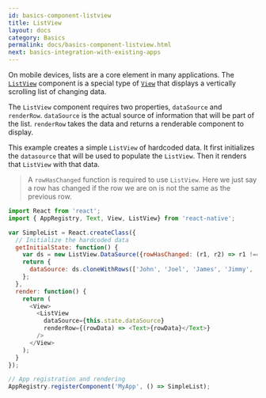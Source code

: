 ```yaml
---
id: basics-component-listview
title: ListView
layout: docs
category: Basics
permalink: docs/basics-component-listview.html
next: basics-integration-with-existing-apps
---
```


On mobile devices, lists are a core element in many applications. The [`ListView`](/react-native/docs/listview.html#content) component is a special type of [`View`](/react-native/docs/tutorial-component-view.html) that displays a vertically scrolling list of changing data.

The `ListView` component requires two properties, `dataSource` and `renderRow`. `dataSource` is the actual source of information that will be part of the list. `renderRow` takes the data and returns a renderable component to display.

This example creates a simple `ListView` of hardcoded data. It first initializes the `datasource` that will be used to populate the `ListView`. Then it renders that `ListView` with that data.

> A `rowHasChanged` function is required to use `ListView`. Here we just say a row has changed if the row we are on is not the same as the previous row.

```JavaScript
import React from 'react';
import { AppRegistry, Text, View, ListView} from 'react-native';

var SimpleList = React.createClass({
  // Initialize the hardcoded data
  getInitialState: function() {
    var ds = new ListView.DataSource({rowHasChanged: (r1, r2) => r1 !== r2});
    return {
      dataSource: ds.cloneWithRows(['John', 'Joel', 'James', 'Jimmy', 'Jackson', 'Jillian', 'Julie'])
    };
  },
  render: function() {
    return (
      <View>
        <ListView
          dataSource={this.state.dataSource}
          renderRow={(rowData) => <Text>{rowData}</Text>}
        />
      </View>
    );
  }
});

// App registration and rendering
AppRegistry.registerComponent('MyApp', () => SimpleList);
```
